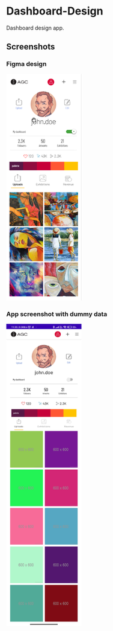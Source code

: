 # Dashboard-Design
Dashboard design app.

## **Screenshots**
### **Figma design**
<img width="200" height="600" src="./assets/images/figma_screenshot.png">

### **App screenshot with dummy data**
<img width="200" height="800" src="./assets/images/app_screenshot.jpg">
